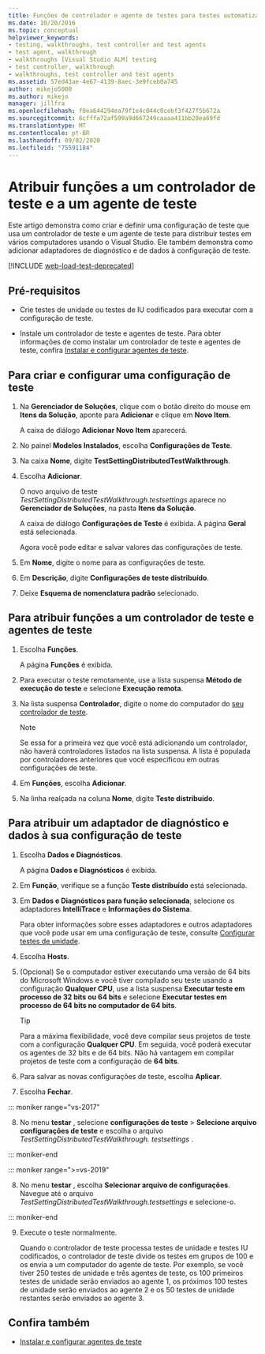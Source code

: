 ```yaml
---
title: Funções de controlador e agente de testes para testes automatizados
ms.date: 10/20/2016
ms.topic: conceptual
helpviewer_keywords:
- testing, walkthroughs, test controller and test agents
- test agent, walkthrough
- walkthroughs [Visual Studio ALM] testing
- test controller, walkthrough
- walkthroughs, test controller and test agents
ms.assetid: 57ed43ae-4e67-4139-8aec-3e9fceb0a745
author: mikejo5000
ms.author: mikejo
manager: jillfra
ms.openlocfilehash: f0ea644294ea79f1e4c044c0cebf3f427f5b672a
ms.sourcegitcommit: 6cfffa72af599a9d667249caaaa411bb28ea69fd
ms.translationtype: MT
ms.contentlocale: pt-BR
ms.lasthandoff: 09/02/2020
ms.locfileid: "75591184"
---
```

# <a name="assign-roles-to-a-test-controller-and-test-agent"></a>Atribuir funções a um controlador de teste e a um agente de teste

Este artigo demonstra como criar e definir uma configuração de teste que usa um controlador de teste e um agente de teste para distribuir testes em vários computadores usando o Visual Studio. Ele também demonstra como adicionar adaptadores de diagnóstico e de dados à configuração de teste.

[!INCLUDE [web-load-test-deprecated](includes/web-load-test-deprecated.md)]

## <a name="prerequisites"></a>Pré-requisitos

- Crie testes de unidade ou testes de IU codificados para executar com a configuração de teste.

- Instale um controlador de teste e agentes de teste. Para obter informações de como instalar um controlador de teste e agentes de teste, confira [Instalar e configurar agentes de teste](../test/lab-management/install-configure-test-agents.md).

## <a name="to-create-and-configure-a-test-setting"></a>Para criar e configurar uma configuração de teste

1. Na **Gerenciador de Soluções**, clique com o botão direito do mouse em **Itens da Solução**, aponte para **Adicionar** e clique em **Novo Item**.

     A caixa de diálogo **Adicionar Novo Item** aparecerá.

2. No painel **Modelos Instalados**, escolha **Configurações de Teste**.

3. Na caixa **Nome**, digite **TestSettingDistributedTestWalkthrough**.

4. Escolha **Adicionar**.

     O novo arquivo de teste *TestSettingDistributedTestWalkthrough.testsettings* aparece no **Gerenciador de Soluções**, na pasta **Itens da Solução**.

     A caixa de diálogo **Configurações de Teste** é exibida. A página **Geral** está selecionada.

     Agora você pode editar e salvar valores das configurações de teste.

5. Em **Nome**, digite o nome para as configurações de teste.

6. Em **Descrição**, digite **Configurações de teste distribuído**.

7. Deixe **Esquema de nomenclatura padrão** selecionado.

## <a name="to-assign-roles-to-a-test-controller-and-test-agents"></a>Para atribuir funções a um controlador de teste e agentes de teste

1. Escolha **Funções**.

     A página **Funções** é exibida.

2. Para executar o teste remotamente, use a lista suspensa **Método de execução do teste** e selecione **Execução remota**.

3. Na lista suspensa **Controlador**, digite o nome do computador do [seu controlador de teste](../test/lab-management/install-configure-test-agents.md).

    > [!NOTE]
    > Se essa for a primeira vez que você está adicionando um controlador, não haverá controladores listados na lista suspensa. A lista é populada por controladores anteriores que você especificou em outras configurações de teste.

4. Em **Funções**, escolha **Adicionar**.

5. Na linha realçada na coluna **Nome**, digite **Teste distribuído**.

## <a name="to-assign-a-diagnostic-and-data-adapter-to-your-test-setting"></a>Para atribuir um adaptador de diagnóstico e dados à sua configuração de teste

1. Escolha **Dados e Diagnósticos**.

     A página **Dados e Diagnósticos** é exibida.

2. Em **Função**, verifique se a função **Teste distribuído** está selecionada.

3. Em **Dados e Diagnósticos para função selecionada**, selecione os adaptadores **IntelliTrace** e **Informações do Sistema**.

     Para obter informações sobre esses adaptadores e outros adaptadores que você pode usar em uma configuração de teste, consulte [Configurar testes de unidade](../test/configure-unit-tests-by-using-a-dot-runsettings-file.md).

4. Escolha **Hosts**.

5. (Opcional) Se o computador estiver executando uma versão de 64 bits do Microsoft Windows e você tiver compilado seu teste usando a configuração **Qualquer CPU**, use a lista suspensa **Executar teste em processo de 32 bits ou 64 bits** e selecione **Executar testes em processo de 64 bits no computador de 64 bits**.

    > [!TIP]
    > Para a máxima flexibilidade, você deve compilar seus projetos de teste com a configuração **Qualquer CPU**. Em seguida, você poderá executar os agentes de 32 bits e de 64 bits. Não há vantagem em compilar projetos de teste com a configuração de **64 bits**.

6. Para salvar as novas configurações de teste, escolha **Aplicar**.

7. Escolha **Fechar**.

::: moniker range="vs-2017"

8. No menu **testar** , selecione **configurações de teste** > **Selecione arquivo configurações de teste** e escolha o arquivo *TestSettingDistributedTestWalkthrough. testsettings* .

::: moniker-end

::: moniker range=">=vs-2019"

8. No menu **testar** , escolha **Selecionar arquivo de configurações**. Navegue até o arquivo *TestSettingDistributedTestWalkthrough.testsettings* e selecione-o.

::: moniker-end

9. Execute o teste normalmente.

     Quando o controlador de teste processa testes de unidade e testes IU codificados, o controlador de teste divide os testes em grupos de 100 e os envia a um computador do agente de teste. Por exemplo, se você tiver 250 testes de unidade e três agentes de teste, os 100 primeiros testes de unidade serão enviados ao agente 1, os próximos 100 testes de unidade serão enviados ao agente 2 e os 50 testes de unidade restantes serão enviados ao agente 3.

## <a name="see-also"></a>Confira também

- [Instalar e configurar agentes de teste](../test/lab-management/install-configure-test-agents.md)
